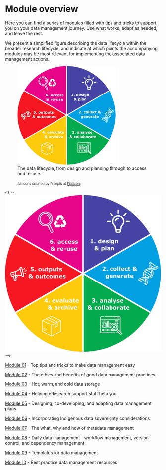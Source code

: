 # Module overview

Here you can find a series of modules filled with tips and tricks to support you on your data management journey. Use what works, adapt as needed, and leave the rest. 

We present a simplified figure describing the data lifecycle within the broader research lifecycle, and indicate at which points the accompanying modules may be most relevant for implementing the associated data management actions. 

<figure>
<img src="../figures/research-lifecycle-v3.png" alt="The Data Lifecycle" style="width:75%">
  <figcaption>
    The data lifecycle, from design and planning through to access and re-use.
    <p> <span style="font-size: 11px"> All icons created by Freepik at <a href="https://www.flaticon.com/free-icons/">Flaticon</a>.</span></p>
  </figcaption>
</figure>

<! --![The data lifecycle, from design and planning through to access and re-use](../figures/research-lifecycle-v3.png)-->

[Module 01](https://genomicsaotearoa.github.io/data-management-resources/modules/module01/) - Top tips and tricks to make data management easy

[Module 02](https://genomicsaotearoa.github.io/data-management-resources/modules/module02/) - The ethics and benefits of good data management practices

[Module 03](https://genomicsaotearoa.github.io/data-management-resources/modules/module03/) - Hot, warm, and cold data storage

[Module 04](https://genomicsaotearoa.github.io/data-management-resources/modules/module04/) - Helping eResearch support staff help you

[Module 05](https://genomicsaotearoa.github.io/data-management-resources/modules/module05/) - Designing, co-developing, and adapting data management plans

[Module 06](https://genomicsaotearoa.github.io/data-management-resources/modules/module06/) - Incorporating Indigenous data sovereignty considerations

[Module 07](https://genomicsaotearoa.github.io/data-management-resources/modules/module07/) - The what, why and how of metadata management

[Module 08](https://genomicsaotearoa.github.io/data-management-resources/modules/module08/) - Daily data management - workflow management, version control, and dependency management 

[Module 09](https://genomicsaotearoa.github.io/data-management-resources/modules/module09/) - Templates for data management

[Module 10](https://genomicsaotearoa.github.io/data-management-resources/modules/module10/) - Best practice data management resources
